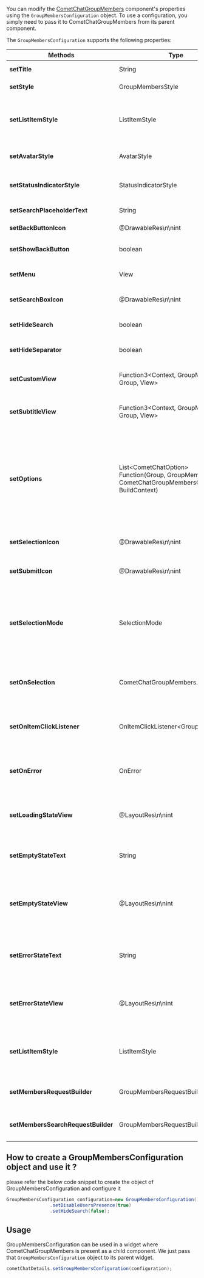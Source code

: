 You can modify the [CometChatGroupMembers](https://www.cometchat.com/docs/v3/android-v4-uikit/group-members) component's properties using the `GroupMembersConfiguration` object. To use a configuration, you simply need to pass it to CometChatGroupMembers from its parent component.

The `GroupMembersConfiguration` supports the following properties:

| Methods | Type | Description | 
| ---- | ---- | ---- | 
| **setTitle** | String | used to set title in the app bar | 
| **setStyle** | GroupMembersStyle | used to set styling properties | 
| **setListItemStyle** | ListItemStyle | used to set style to CometChatListItem which displays data obtained from an GroupMember object | 
| **setAvatarStyle** | AvatarStyle | used to customise the Avatar of the group | 
| **setStatusIndicatorStyle** | StatusIndicatorStyle | used to customise the status indicator shown if a group member is online | 
| **setSearchPlaceholderText** | String | used to set search placeholder text | 
| **setBackButtonIcon** | @DrawableRes\n\nint | used to set back button widget | 
| **setShowBackButton** | boolean | used to toggle visibility for back button | 
| **setMenu** | View | used to set the options available in the app bar | 
| **setSearchBoxIcon** | @DrawableRes\n\nint | used to set search Icon in the search field | 
| **setHideSearch** | boolean | used to toggle visibility for search box | 
| **setHideSeparator** | boolean | used to hide the divider separating the group items | 
| **setCustomView** | Function3&lt;Context, GroupMember, Group, View&gt; | used to set a custom view for every group member item | 
| **setSubtitleView** | Function3&lt;Context, GroupMember, Group, View&gt; | used to set a custom subtitle for every group member item | 
| **setOptions** | List&lt;CometChatOption&gt; Function(Group, GroupMember, CometChatGroupMembersController, BuildContext) | used to set options affecting the group member item in some way, for example- banning the group member, kicking the group member etc. These options will be visible on swiping any group member item to the left | 
| **setSelectionIcon** | @DrawableRes\n\nint | used to override the of the default item selection icon | 
| **setSubmitIcon** | @DrawableRes\n\nint | used to override the default selection complete icon | 
| **setSelectionMode** | SelectionMode | used to set the number of groups that can be selected if activateSelection is not null. SelectionMode can be single, multiple or none. | 
| **setOnSelection** | CometChatGroupMembers.OnSelection | used to set a custom callback that would utilize the selected group members to execute some task | 
| **setOnItemClickListener** | OnItemClickListener&lt;GroupMember&gt; | used to set a callback that would be triggered on tapping a group members item | 
| **setOnError** | OnError | used to set a callback triggered in case any error happens when fetching group members | 
| **setLoadingStateView** | @LayoutRes\n\nint | used to set a custom UI response when the group members are being fetched | 
| **setEmptyStateText** | String | used to set a custom text response when the fetched list of groups is empty | 
| **setEmptyStateView** | @LayoutRes\n\nint | used to set a custom UI response when fetching the group members has returned an empty list | 
| **setErrorStateText** | String | used to set a custom text response when some error occurs on fetching the list of group members | 
| **setErrorStateView** | @LayoutRes\n\nint | used to set a custom UI response when some error occurs on fetching the list of group members | 
| **setListItemStyle** | ListItemStyle | used to set style to CometChatListItem which displays data obtained from an GroupMember object | 
| **setMembersRequestBuilder** | GroupMembersRequestBuilder | used to set a custom group members request builder | 
| **setMembersSearchRequestBuilder** | GroupMembersRequestBuilder | used to set a custom group members request builder | 


## How to create a GroupMembersConfiguration object and use it ?

please refer the below code snippet to create the object of GroupMembersConfiguration and configure it

```java
GroupMembersConfiguration configuration=new GroupMembersConfiguration()
                .setDisableUsersPresence(true)
                .setHideSearch(false);
```



## Usage

GroupMembersConfiguration can be used in a widget where CometChatGroupMembers is present as a child component. We just pass that `GroupMembersConfiguration` object to its parent widget.

```java
cometChatDetails.setGroupMembersConfiguration(configuration);
```


